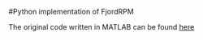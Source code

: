 #Python implementation of FjordRPM

The original code written in MATLAB can be found [here](https://github.com/fjord-mix/fjordrpm/tree/main)

